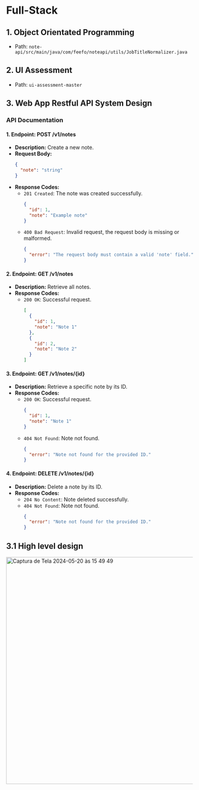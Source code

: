 # Full-Stack

## 1. Object Orientated Programming
- Path: `note-api/src/main/java/com/feefo/noteapi/utils/JobTitleNormalizer.java`

## 2. UI Assessment
- Path: `ui-assessment-master`

## 3. Web App Restful API System Design

### API Documentation

#### 1. Endpoint: POST /v1/notes
- **Description:** Create a new note.
- **Request Body:**
  ```json
  {
    "note": "string"
  }
  ```
- **Response Codes:**
  - `201 Created`: The note was created successfully.
    ```json
    {
      "id": 1,
      "note": "Example note"
    }
    ```
  - `400 Bad Request`: Invalid request, the request body is missing or malformed.
    ```json
    {
      "error": "The request body must contain a valid 'note' field."
    }
    ```

#### 2. Endpoint: GET /v1/notes
- **Description:** Retrieve all notes.
- **Response Codes:**
  - `200 OK`: Successful request.
    ```json
    [
      {
        "id": 1,
        "note": "Note 1"
      },
      {
        "id": 2,
        "note": "Note 2"
      }
    ]
    ```

#### 3. Endpoint: GET /v1/notes/{id}
- **Description:** Retrieve a specific note by its ID.
- **Response Codes:**
  - `200 OK`: Successful request.
    ```json
    {
      "id": 1,
      "note": "Note 1"
    }
    ```
  - `404 Not Found`: Note not found.
    ```json
    {
      "error": "Note not found for the provided ID."
    }
    ```

#### 4. Endpoint: DELETE /v1/notes/{id}
- **Description:** Delete a note by its ID.
- **Response Codes:**
  - `204 No Content`: Note deleted successfully.
  - `404 Not Found`: Note not found.
    ```json
    {
      "error": "Note not found for the provided ID."
    }
    ```

## 3.1 High level design
<img width="612" alt="Captura de Tela 2024-05-20 às 15 49 49" src="https://github.com/mayaramaaraujo/full-stack/assets/63872581/c3fba62c-a938-416c-b6ff-80be368bf819">

